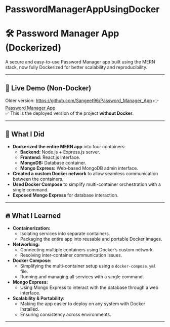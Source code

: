 # PasswordManagerAppUsingDocker

# 🛠️ Password Manager App (Dockerized)  
A secure and easy-to-use Password Manager app built using the MERN stack, now fully Dockerized for better scalability and reproducibility.

---

## 🚀 **Live Demo (Non-Docker)**  
Older version: https://github.com/Sangeet96/Password_Manager_App
👉 [Password Manager App](https://password-manager-app-frontend.vercel.app/)  
✅ This is the deployed version of the project **without Docker**.

---

## 🐳 **What I Did**
- **Dockerized the entire MERN app** into four containers:
  - **Backend:** Node.js + Express.js server.
  - **Frontend:** React.js interface.
  - **MongoDB:** Database container.
  - **Mongo Express:** Web-based MongoDB admin interface.
- **Created a custom Docker network** to allow seamless communication between the containers.
- **Used Docker Compose** to simplify multi-container orchestration with a single command.
- **Exposed Mongo Express** for database interaction.

---

## 🔥 **What I Learned**
- **Containerization:** 
  - Isolating services into separate containers.
  - Packaging the entire app into reusable and portable Docker images.
- **Networking:** 
  - Connecting multiple containers using Docker’s custom network.
  - Resolving inter-container communication issues.
- **Docker Compose:** 
  - Simplifying the multi-container setup using a `docker-compose.yml` file.
  - Running and managing all services with a single command.
- **Mongo Express:** 
  - Using Mongo Express to interact with the database through a web interface.
- **Scalability & Portability:** 
  - Making the app easier to deploy on any system with Docker installed.
  - Ensuring consistency across environments.

---
